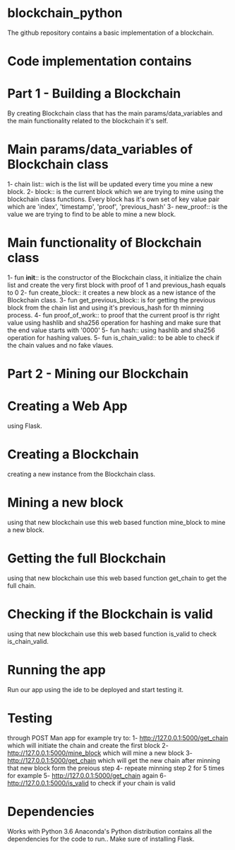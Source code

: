 # blockchain_python
The github repository contains a basic implementation of a blockchain.

# Code implementation contains

# Part 1 - Building a Blockchain
By creating Blockchain class that has the main params/data_variables and the main functionality related to the blockchain it's self.

# Main params/data_variables of Blockchain class
1- chain list:: wich is the list will be updated every time you mine a new block.
2- block:: is the current block which we are trying to mine using the blockchain class functions. Every block has it's own set of key value pair which are 'index', 'timestamp', 'proof', 'previous_hash'
3- new_proof:: is the value we are trying to find to be able to mine a new block.

# Main functionality of Blockchain class
1- fun __init__:: is the constructor of the Blockchain class, it initialize the chain list and create the very first block with proof of 1 and previous_hash equals to 0
2- fun create_block:: it creates a new block as a new istance of the Blockchain class.
3- fun get_previous_block:: is for getting the previous block from the chain list and using it's previous_hash for th minning process.
4- fun proof_of_work:: to proof that the current proof is thr right value using hashlib and sha256 operation for hashing and make sure that the end value starts with '0000'
5- fun hash:: using hashlib and sha256 operation for hashing values.
5- fun is_chain_valid:: to be able to check if the chain values and no fake vlaues.

# Part 2 - Mining our Blockchain

# Creating a Web App
using Flask.

# Creating a Blockchain
creating a new instance from the Blockchain class.

# Mining a new block
using that new blockchain use this web based function mine_block to mine a new block.
# Getting the full Blockchain
using that new blockchain use this web based function get_chain to get the full chain.
# Checking if the Blockchain is valid
using that new blockchain use this web based function is_valid to check is_chain_valid.
# Running the app
Run our app using the ide to be deployed and start testing it.

# Testing
through POST Man app for example try to:
1- http://127.0.0.1:5000/get_chain
which will initiate the chain and create the first block
2- http://127.0.0.1:5000/mine_block
which will mine a new block
3- http://127.0.0.1:5000/get_chain
which will get the new chain after minning that new block form the preious step
4- repeate minning step 2 for 5 times for example
5- http://127.0.0.1:5000/get_chain again
6- http://127.0.0.1:5000/is_valid
to check if your chain is valid

# Dependencies
Works with Python 3.6
Anaconda's Python distribution contains all the dependencies for the code to run..
Make sure of installing Flask.
